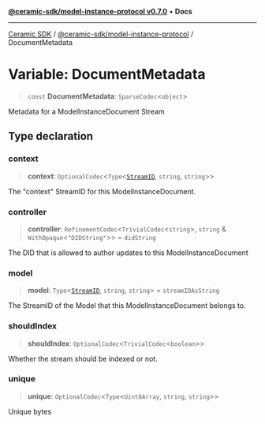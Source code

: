 [**@ceramic-sdk/model-instance-protocol v0.7.0**](../README.md) • **Docs**

***

[Ceramic SDK](../../../README.md) / [@ceramic-sdk/model-instance-protocol](../README.md) / DocumentMetadata

# Variable: DocumentMetadata

> `const` **DocumentMetadata**: `SparseCodec`\<`object`\>

Metadata for a ModelInstanceDocument Stream

## Type declaration

### context

> **context**: `OptionalCodec`\<`Type`\<[`StreamID`](../../identifiers/classes/StreamID.md), `string`, `string`\>\>

The "context" StreamID for this ModelInstanceDocument.

### controller

> **controller**: `RefinementCodec`\<`TrivialCodec`\<`string`\>, `string` & `WithOpaque`\<`"DIDString"`\>\> = `didString`

The DID that is allowed to author updates to this ModelInstanceDocument

### model

> **model**: `Type`\<[`StreamID`](../../identifiers/classes/StreamID.md), `string`, `string`\> = `streamIDAsString`

The StreamID of the Model that this ModelInstanceDocument belongs to.

### shouldIndex

> **shouldIndex**: `OptionalCodec`\<`TrivialCodec`\<`boolean`\>\>

Whether the stream should be indexed or not.

### unique

> **unique**: `OptionalCodec`\<`Type`\<`Uint8Array`, `string`, `string`\>\>

Unique bytes

